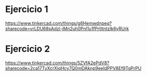 # Ejercicio 1

https://www.tinkercad.com/things/g6Hemwdnpeq?sharecode=vrLDU68sAdzl-jMn2uh0Pnl1u1fPrtltntzlk6yRUrk

# Ejercicio 2

https://www.tinkercad.com/things/5ZVfA2ePdV8?sharecode=2ca17TyXcrXiqHcy7Q0mDAknp9eeIdPPV8Ef9TgPrPU
